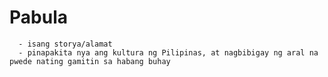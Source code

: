 # Pabula
      - isang storya/alamat
      - pinapakita nya ang kultura ng Pilipinas, at nagbibigay ng aral na pwede nating gamitin sa habang buhay

